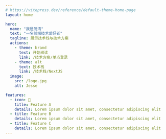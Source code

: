 ```yaml
---
# https://vitepress.dev/reference/default-theme-home-page
layout: home

hero:
  name: "我是简清"
  text: "一名前端技术爱好者"
  tagline: 展示技术栈与技术方案
  actions:
    - theme: brand
      text: 开始阅读
      link: /技术方案/单点登录
    - theme: alt
      text: 技术栈
      link: /技术栈/NextJS
  image:
    src: /logo.jpg
    alt: Jesse

features:
  - icon: 📝
    title: Feature A
    details: Lorem ipsum dolor sit amet, consectetur adipiscing elit
  - title: Feature B
    details: Lorem ipsum dolor sit amet, consectetur adipiscing elit
  - title: Feature C
    details: Lorem ipsum dolor sit amet, consectetur adipiscing elit
---
```



<style lang="scss">
:root {
  --vp-home-hero-name-color: transparent;
  --vp-home-hero-name-background: -webkit-linear-gradient(120deg, #bd34fe 30%, #41d1ff);

  --vp-home-hero-image-background-image: linear-gradient(-45deg, #bd34fe 50%, #47caff 50%);
  --vp-home-hero-image-filter: blur(44px);
}

.VPImage {
  border-radius: 50%;
}

.VPFeatures .VPLink {
  @apply cursor-pointer border border-transparent hover:border-indigo-300;
}

@media (min-width: 640px) {
  :root {
    --vp-home-hero-image-filter: blur(56px);
  }
}

@media (min-width: 960px) {
  :root {
    --vp-home-hero-image-filter: blur(68px);
  }
}
</style>